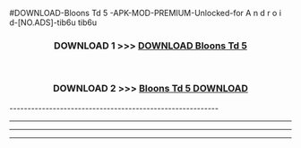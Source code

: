 #DOWNLOAD-Bloons Td 5 -APK-MOD-PREMIUM-Unlocked-for A n d r o i d-[NO.ADS]-tib6u tib6u 



<div align="center">

<h3>DOWNLOAD 1 >>> <a href="https://getmod2.web.app/?judul=Bloons Td 5 ">DOWNLOAD Bloons Td 5 </a></h3><br>

<h3>DOWNLOAD 2 >>> <a href="https://getmod2.web.app/?judul=Bloons Td 5 ">Bloons Td 5  DOWNLOAD </a></h3>

</div>
----------------------------------------------------------

----------------------------------------------------------

----------------------------------------------------------

----------------------------------------------------------



